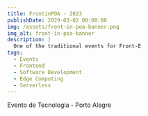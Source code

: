 ```yaml
---
title: FrontinPOA - 2023
publishDate: 2029-03-02 00:00:00
img: /assets/front-in-poa-banner.png
img_alt: front-in-poa-banner
description: |
  One of the traditional events for Front-E
tags:
  - Events
  - Frontend
  - Software Development
  - Edge Computing
  - Serverless
---
```


Evento de Tecnologia - Porto Alegre
